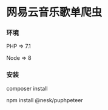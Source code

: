 
网易云音乐歌单爬虫
====

### 环境
PHP => 7.1

Node => 8

### 安装
composer install

npm install @nesk/puphpeteer


